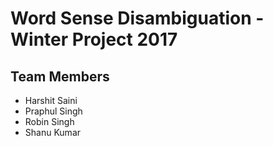 # Word Sense Disambiguation - Winter Project 2017

## Team Members
* Harshit Saini
* Praphul Singh
* Robin Singh
* Shanu Kumar
